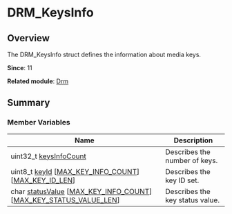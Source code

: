 # DRM_KeysInfo


## Overview

The DRM_KeysInfo struct defines the information about media keys.

**Since**: 11

**Related module**: [Drm](_drm.md)


## Summary


### Member Variables

| Name| Description| 
| -------- | -------- |
| uint32_t [keysInfoCount](_drm.md#keysinfocount) | Describes the number of keys.| 
| uint8_t [keyId](_drm.md#keyid) [[MAX_KEY_INFO_COUNT](_drm.md#max_key_info_count)][[MAX_KEY_ID_LEN](_drm.md#max_key_id_len)] | Describes the key ID set.| 
| char [statusValue](_drm.md#statusvalue-12) [[MAX_KEY_INFO_COUNT](_drm.md#max_key_info_count)][[MAX_KEY_STATUS_VALUE_LEN](_drm.md#max_key_status_value_len)] | Describes the key status value.| 
